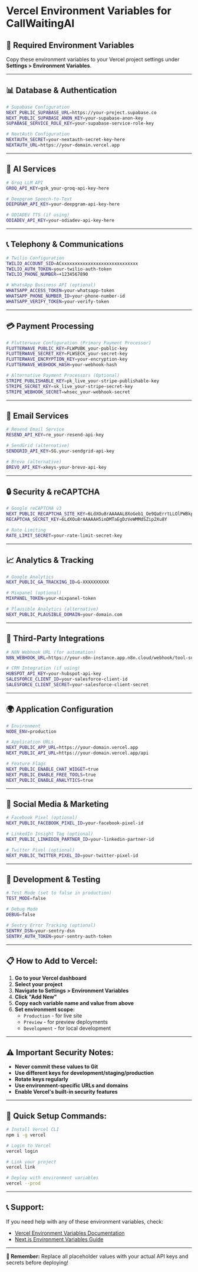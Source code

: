 # Vercel Environment Variables for CallWaitingAI

## 🔐 Required Environment Variables

Copy these environment variables to your Vercel project settings under **Settings > Environment Variables**.

---

## 📊 **Database & Authentication**

```bash
# Supabase Configuration
NEXT_PUBLIC_SUPABASE_URL=https://your-project.supabase.co
NEXT_PUBLIC_SUPABASE_ANON_KEY=your-supabase-anon-key
SUPABASE_SERVICE_ROLE_KEY=your-supabase-service-role-key

# NextAuth Configuration
NEXTAUTH_SECRET=your-nextauth-secret-key-here
NEXTAUTH_URL=https://your-domain.vercel.app
```

---

## 🤖 **AI Services**

```bash
# Groq LLM API
GROQ_API_KEY=gsk_your-groq-api-key-here

# Deepgram Speech-to-Text
DEEPGRAM_API_KEY=your-deepgram-api-key-here

# ODIADEV TTS (if using)
ODIADEV_API_KEY=your-odiadev-api-key-here
```

---

## 📞 **Telephony & Communications**

```bash
# Twilio Configuration
TWILIO_ACCOUNT_SID=ACxxxxxxxxxxxxxxxxxxxxxxxxxxxxx
TWILIO_AUTH_TOKEN=your-twilio-auth-token
TWILIO_PHONE_NUMBER=+1234567890

# WhatsApp Business API (optional)
WHATSAPP_ACCESS_TOKEN=your-whatsapp-token
WHATSAPP_PHONE_NUMBER_ID=your-phone-number-id
WHATSAPP_VERIFY_TOKEN=your-verify-token
```

---

## 💳 **Payment Processing**

```bash
# Flutterwave Configuration (Primary Payment Processor)
FLUTTERWAVE_PUBLIC_KEY=FLWPUBK_your-public-key
FLUTTERWAVE_SECRET_KEY=FLWSECK_your-secret-key
FLUTTERWAVE_ENCRYPTION_KEY=your-encryption-key
FLUTTERWAVE_WEBHOOK_HASH=your-webhook-hash

# Alternative Payment Processors (Optional)
STRIPE_PUBLISHABLE_KEY=pk_live_your-stripe-publishable-key
STRIPE_SECRET_KEY=sk_live_your-stripe-secret-key
STRIPE_WEBHOOK_SECRET=whsec_your-webhook-secret
```

---

## 📧 **Email Services**

```bash
# Resend Email Service
RESEND_API_KEY=re_your-resend-api-key

# SendGrid (alternative)
SENDGRID_API_KEY=SG.your-sendgrid-api-key

# Brevo (alternative)
BREVO_API_KEY=xkeys-your-brevo-api-key
```

---

## 🔒 **Security & reCAPTCHA**

```bash
# Google reCAPTCHA v3
NEXT_PUBLIC_RECAPTCHA_SITE_KEY=6LdXOu8rAAAAAL8XoGeb1_Oe9QaErrtLLOlPWBkp
RECAPTCHA_SECRET_KEY=6LdXOu8rAAAAAH5inDMTaEgDzVeWMMdSZip2Xu8Y

# Rate Limiting
RATE_LIMIT_SECRET=your-rate-limit-secret-key
```

---

## 📈 **Analytics & Tracking**

```bash
# Google Analytics
NEXT_PUBLIC_GA_TRACKING_ID=G-XXXXXXXXXX

# Mixpanel (optional)
MIXPANEL_TOKEN=your-mixpanel-token

# Plausible Analytics (alternative)
NEXT_PUBLIC_PLAUSIBLE_DOMAIN=your-domain.com
```

---

## 🔗 **Third-Party Integrations**

```bash
# N8N Webhook URL (for automation)
N8N_WEBHOOK_URL=https://your-n8n-instance.app.n8n.cloud/webhook/tool-submission

# CRM Integration (if using)
HUBSPOT_API_KEY=your-hubspot-api-key
SALESFORCE_CLIENT_ID=your-salesforce-client-id
SALESFORCE_CLIENT_SECRET=your-salesforce-client-secret
```

---

## 🌍 **Application Configuration**

```bash
# Environment
NODE_ENV=production

# Application URLs
NEXT_PUBLIC_APP_URL=https://your-domain.vercel.app
NEXT_PUBLIC_API_URL=https://your-domain.vercel.app/api

# Feature Flags
NEXT_PUBLIC_ENABLE_CHAT_WIDGET=true
NEXT_PUBLIC_ENABLE_FREE_TOOLS=true
NEXT_PUBLIC_ENABLE_ANALYTICS=true
```

---

## 📱 **Social Media & Marketing**

```bash
# Facebook Pixel (optional)
NEXT_PUBLIC_FACEBOOK_PIXEL_ID=your-facebook-pixel-id

# LinkedIn Insight Tag (optional)
NEXT_PUBLIC_LINKEDIN_PARTNER_ID=your-linkedin-partner-id

# Twitter Pixel (optional)
NEXT_PUBLIC_TWITTER_PIXEL_ID=your-twitter-pixel-id
```

---

## 🔧 **Development & Testing**

```bash
# Test Mode (set to false in production)
TEST_MODE=false

# Debug Mode
DEBUG=false

# Sentry Error Tracking (optional)
SENTRY_DSN=your-sentry-dsn
SENTRY_AUTH_TOKEN=your-sentry-auth-token
```

---

## 📋 **How to Add to Vercel:**

1. **Go to your Vercel dashboard**
2. **Select your project**
3. **Navigate to Settings > Environment Variables**
4. **Click "Add New"**
5. **Copy each variable name and value from above**
6. **Set environment scope:**
   - `Production` - for live site
   - `Preview` - for preview deployments
   - `Development` - for local development

---

## ⚠️ **Important Security Notes:**

- **Never commit these values to Git**
- **Use different keys for development/staging/production**
- **Rotate keys regularly**
- **Use environment-specific URLs and domains**
- **Enable Vercel's built-in security features**

---

## 🚀 **Quick Setup Commands:**

```bash
# Install Vercel CLI
npm i -g vercel

# Login to Vercel
vercel login

# Link your project
vercel link

# Deploy with environment variables
vercel --prod
```

---

## 📞 **Support:**

If you need help with any of these environment variables, check:
- [Vercel Environment Variables Documentation](https://vercel.com/docs/concepts/projects/environment-variables)
- [Next.js Environment Variables Guide](https://nextjs.org/docs/basic-features/environment-variables)

---

**🎯 Remember:** Replace all placeholder values with your actual API keys and secrets before deploying!
